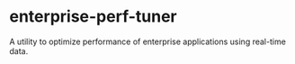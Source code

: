 # enterprise-perf-tuner
A utility to optimize performance of enterprise applications using real-time data.
